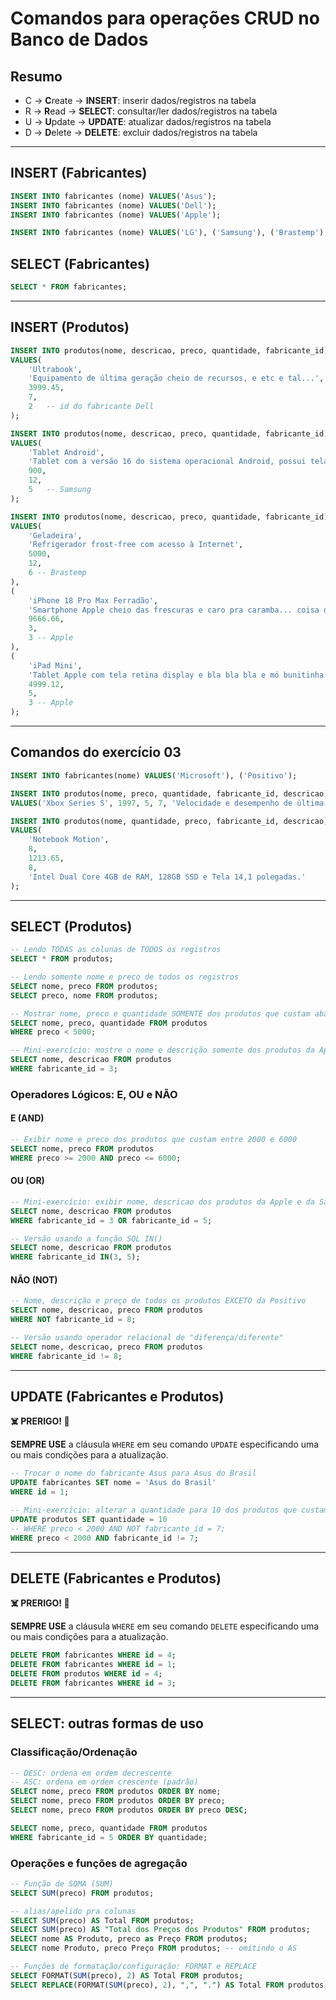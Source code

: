 # Comandos para operações CRUD no Banco de Dados

## Resumo

- C -> **C**reate   -> **INSERT**: inserir dados/registros na tabela
- R -> **R**ead     -> **SELECT**: consultar/ler dados/registros na tabela
- U -> **U**pdate   -> **UPDATE**: atualizar dados/registros na tabela
- D -> **D**elete   -> **DELETE**: excluir dados/registros na tabela

---

## INSERT (Fabricantes)

```sql
INSERT INTO fabricantes (nome) VALUES('Asus');
INSERT INTO fabricantes (nome) VALUES('Dell');
INSERT INTO fabricantes (nome) VALUES('Apple');

INSERT INTO fabricantes (nome) VALUES('LG'), ('Samsung'), ('Brastemp');
```

## SELECT (Fabricantes)

```sql
SELECT * FROM fabricantes;
```

---

## INSERT (Produtos)

```sql
INSERT INTO produtos(nome, descricao, preco, quantidade, fabricante_id)
VALUES(
    'Ultrabook', 
    'Equipamento de última geração cheio de recursos, e etc e tal...',
    3999.45,
    7,
    2   -- id do fabricante Dell
);

INSERT INTO produtos(nome, descricao, preco, quantidade, fabricante_id)
VALUES(
    'Tablet Android',
    'Tablet com a versão 16 do sistema operacional Android, possui tela de 10 polegadas e armazenamento de 128 GB. Estou sem ideias do que escrever aqui.',
    900,
    12,
    5   -- Samsung
);

INSERT INTO produtos(nome, descricao, preco, quantidade, fabricante_id)
VALUES(
    'Geladeira',
    'Refrigerador frost-free com acesso à Internet',
    5000,
    12,
    6 -- Brastemp
), 
(
    'iPhone 18 Pro Max Ferradão',
    'Smartphone Apple cheio das frescuras e caro pra caramba... coisa de rico...',
    9666.66,
    3,
    3 -- Apple
), 
(
    'iPad Mini',
    'Tablet Apple com tela retina display e bla bla bla e mó bunitinha',
    4999.12,
    5,
    3 -- Apple
);
```

---

## Comandos do exercício 03

```sql
INSERT INTO fabricantes(nome) VALUES('Microsoft'), ('Positivo');

INSERT INTO produtos(nome, preco, quantidade, fabricante_id, descricao) 
VALUES('Xbox Series S', 1997, 5, 7, 'Velocidade e desempenho de última geração.');

INSERT INTO produtos(nome, quantidade, preco, fabricante_id, descricao) 
VALUES(
    'Notebook Motion', 
    8, 
    1213.65, 
    8, 
    'Intel Dual Core 4GB de RAM, 128GB SSD e Tela 14,1 polegadas.'
);
```

---

## SELECT (Produtos)

```sql
-- Lendo TODAS as colunas de TODOS os registros
SELECT * FROM produtos;

-- Lendo somente nome e preco de todos os registros
SELECT nome, preco FROM produtos;
SELECT preco, nome FROM produtos;

-- Mostrar nome, preco e quantidade SOMENTE dos produtos que custam abaixo de 5000
SELECT nome, preco, quantidade FROM produtos
WHERE preco < 5000;

-- Mini-exercício: mostre o nome e descrição somente dos produtos da Apple
SELECT nome, descricao FROM produtos
WHERE fabricante_id = 3;
```

### Operadores Lógicos: E, OU e NÃO

#### E (AND)

```sql
-- Exibir nome e preco dos produtos que custam entre 2000 e 6000
SELECT nome, preco FROM produtos
WHERE preco >= 2000 AND preco <= 6000;
```

#### OU (OR)

```sql
-- Mini-exercício: exibir nome, descricao dos produtos da Apple e da Samsung
SELECT nome, descricao FROM produtos
WHERE fabricante_id = 3 OR fabricante_id = 5;

-- Versão usando a função SQL IN()
SELECT nome, descricao FROM produtos
WHERE fabricante_id IN(3, 5);
```

#### NÃO (NOT)

```sql
-- Nome, descrição e preço de todos os produtos EXCETO da Positivo
SELECT nome, descricao, preco FROM produtos
WHERE NOT fabricante_id = 8;

-- Versão usando operador relacional de "diferença/diferente"
SELECT nome, descricao, preco FROM produtos
WHERE fabricante_id != 8;
```

---

## UPDATE (Fabricantes e Produtos)

**☠️ PRERIGO! 🚨**

**SEMPRE USE** a cláusula `WHERE` em seu comando `UPDATE` especificando uma ou mais condições para a atualização.

```sql
-- Trocar o nome do fabricante Asus para Asus do Brasil
UPDATE fabricantes SET nome = 'Asus do Brasil'
WHERE id = 1;

-- Mini-exercício: alterar a quantidade para 10 dos produtos que custam abaixo de 2000, exceto da Microsoft.
UPDATE produtos SET quantidade = 10
-- WHERE preco < 2000 AND NOT fabricante_id = 7;
WHERE preco < 2000 AND fabricante_id != 7;
```

---

## DELETE (Fabricantes e Produtos)

**☠️ PRERIGO! 🚨**

**SEMPRE USE** a cláusula `WHERE` em seu comando `DELETE` especificando uma ou mais condições para a atualização.

```sql
DELETE FROM fabricantes WHERE id = 4;
DELETE FROM fabricantes WHERE id = 1;
DELETE FROM produtos WHERE id = 4;
DELETE FROM fabricantes WHERE id = 3;
```

---

## SELECT: outras formas de uso

### Classificação/Ordenação

```sql
-- DESC: ordena em ordem decrescente
-- ASC: ordena em ordem crescente (padrão)
SELECT nome, preco FROM produtos ORDER BY nome;
SELECT nome, preco FROM produtos ORDER BY preco;
SELECT nome, preco FROM produtos ORDER BY preco DESC;

SELECT nome, preco, quantidade FROM produtos
WHERE fabricante_id = 5 ORDER BY quantidade;
```

### Operações e funções de agregação

```sql
-- Função de SOMA (SUM)
SELECT SUM(preco) FROM produtos;

-- alias/apelido pra colunas
SELECT SUM(preco) AS Total FROM produtos;
SELECT SUM(preco) AS "Total dos Preços dos Produtos" FROM produtos; 
SELECT nome AS Produto, preco as Preço FROM produtos;
SELECT nome Produto, preco Preço FROM produtos; -- omitindo o AS

-- Funções de formatação/configuração: FORMAT e REPLACE
SELECT FORMAT(SUM(preco), 2) AS Total FROM produtos;
SELECT REPLACE(FORMAT(SUM(preco), 2), ",", ".") AS Total FROM produtos;

```